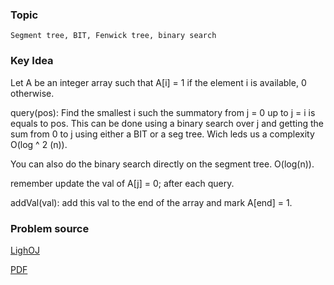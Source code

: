 
### Topic

    Segment tree, BIT, Fenwick tree, binary search


### Key Idea

Let A be an integer array such that A[i] = 1 if the element i is available, 0 otherwise.

query(pos):
  Find the smallest i such the summatory from j = 0 up to j = i is equals to pos.
  This can be done using a binary search over j and getting the sum
  from 0 to j using either a BIT or a seg tree. Wich leds us a complexity O(log ^ 2 (n)).

  You can also do the binary search directly on the segment tree. O(log(n)).

  remember update the val of A[j] = 0; after each query.

addVal(val):
  add this val to the end of the array and mark A[end] = 1.

### Problem source

[LighOJ](http://lightoj.com/volume_showproblem.php?problem=1087)

[PDF](http://lightoj.com/volume_showproblem.php?problem=1087&language=english&type=pdf)

